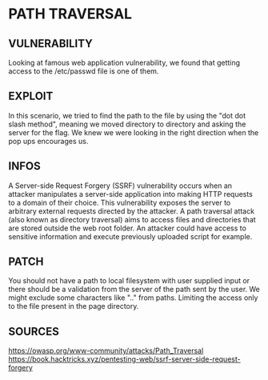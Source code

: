 # PATH TRAVERSAL

## VULNERABILITY
Looking at famous web application vulnerability, we found that getting access to the /etc/passwd file is one of them.

## EXPLOIT
In this scenario, we tried to find the path to the file by using the "dot dot slash method", meaning we moved directory to directory and asking the server for the flag.
We knew we were looking in the right direction when the pop ups encourages us.

## INFOS
A Server-side Request Forgery (SSRF) vulnerability occurs when an attacker manipulates a server-side application into making HTTP requests to a domain of their choice. This vulnerability exposes the server to arbitrary external requests directed by the attacker.
A path traversal attack (also known as directory traversal) aims to access files and directories that are stored outside the web root folder.
An attacker could have access to sensitive information and execute previously uploaded script for example.

## PATCH
You should not have a path to local filesystem with user supplied input or there should be a validation from the server of the path sent by the user. We might exclude some characters like ".." from paths. Limiting the access only to the file present in the page directory.

## SOURCES
https://owasp.org/www-community/attacks/Path_Traversal
https://book.hacktricks.xyz/pentesting-web/ssrf-server-side-request-forgery

